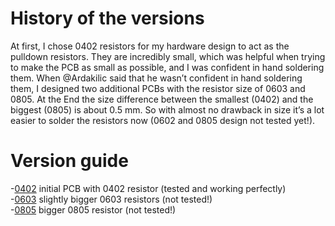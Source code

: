 # History of the versions 
At first, I chose 0402 resistors for my hardware design to act as the pulldown resistors. They are incredibly small, which was helpful when trying to make the PCB as small as possible, and I was confident in hand soldering them. When @Ardakilic said that he wasn’t confident in hand soldering them, I designed two additional PCBs with the resistor size of 0603 and 0805. At the End the size difference between the smallest (0402) and the biggest (0805) is about 0.5 mm. So with almost no drawback in size it’s a lot easier to solder the resistors now (0602 and 0805 design not tested yet!).  

# Version guide  
-[0402](/0402/) initial PCB with 0402 resistor (tested and working perfectly)  
-[0603](/0603/) slightly bigger 0603 resistors (not tested!)  
-[0805](/0805/) bigger 0805 resistor (not tested!)